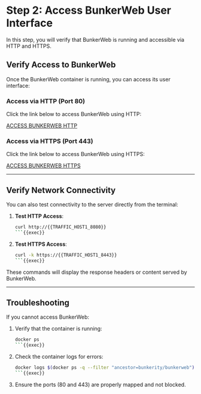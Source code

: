 
# Step 2: Access BunkerWeb User Interface

In this step, you will verify that BunkerWeb is running and accessible via HTTP and HTTPS.

## Verify Access to BunkerWeb

Once the BunkerWeb container is running, you can access its user interface:

### Access via HTTP (Port 80)

Click the link below to access BunkerWeb using HTTP:

[ACCESS BUNKERWEB HTTP]({{TRAFFIC_HOST1_8080}})

### Access via HTTPS (Port 443)

Click the link below to access BunkerWeb using HTTPS:

[ACCESS BUNKERWEB HTTPS]({{TRAFFIC_HOST1_8443}})

---

## Verify Network Connectivity

You can also test connectivity to the server directly from the terminal:

1. **Test HTTP Access**:
   ```bash
   curl http://{{TRAFFIC_HOST1_8080}}
   ```{{exec}}

2. **Test HTTPS Access**:
   ```bash
   curl -k https://{{TRAFFIC_HOST1_8443}}
   ```{{exec}}

These commands will display the response headers or content served by BunkerWeb.

---

## Troubleshooting

If you cannot access BunkerWeb:
1. Verify that the container is running:
   ```bash
   docker ps
   ```{{exec}}

2. Check the container logs for errors:
   ```bash
   docker logs $(docker ps -q --filter "ancestor=bunkerity/bunkerweb")
   ```{{exec}}

3. Ensure the ports (80 and 443) are properly mapped and not blocked.


